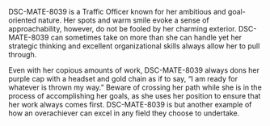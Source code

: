 DSC-MATE-8039 is a Traffic Officer known for her ambitious and goal-oriented nature. Her spots and warm smile evoke a sense of approachability, however, do not be fooled by her charming exterior. DSC-MATE-8039 can sometimes take on more than she can handle yet her strategic thinking and excellent organizational skills always allow her to pull through. 

Even with her copious amounts of work, DSC-MATE-8039 always dons her purple cap with a headset and gold chain as if to say, “I am ready for whatever is thrown my way.” Beware of crossing her path while she is in the process of accomplishing her goals, as she uses her position to ensure that her work always comes first. DSC-MATE-8039 is but another example of how an overachiever can excel in any field they choose to undertake.